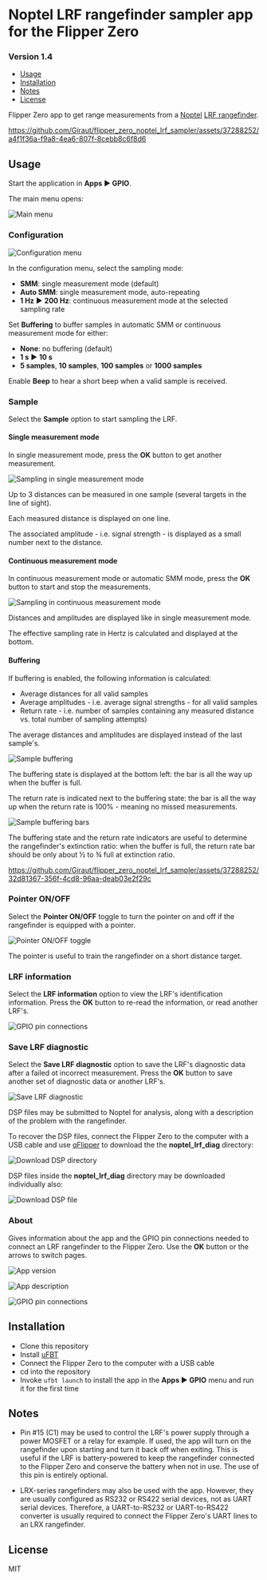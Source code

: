 # Noptel LRF rangefinder sampler app for the Flipper Zero
### Version 1.4

* [Usage](#Usage)
* [Installation](#Installation)
* [Notes](#Notes)
* [License](#License)

Flipper Zero app to get range measurements from a [Noptel](https://noptel.fi/) [LRF rangefinder](https://noptel.fi/rangefinderhome).

https://github.com/Giraut/flipper_zero_noptel_lrf_sampler/assets/37288252/a4f1f36a-f9a8-4ea6-807f-8cebb8c6f8d6



## Usage

Start the application in **Apps ▶ GPIO**.

The main menu opens:

![Main menu](screenshots/9-main_menu.png)


### Configuration

![Configuration menu](screenshots/8-configuration_menu.png)

In the configuration menu, select the sampling mode:

- **SMM**: single measurement mode (default)
- **Auto SMM**: single measurement mode, auto-repeating
- **1 Hz** ▶ **200 Hz**: continuous measurement mode at the selected sampling rate

Set **Buffering** to buffer samples in automatic SMM or continuous measurement mode for either:

- **None**: no buffering (default)
- **1 s** ▶ **10 s**
- **5 samples**, **10 samples**, **100 samples** or **1000 samples**

Enable **Beep** to hear a short beep when a valid sample is received.

### Sample

Select the **Sample** option to start sampling the LRF.

#### Single measurement mode

In single measurement mode, press the **OK** button to get another measurement.

![Sampling in single measurement mode](screenshots/2-sample_smm.png)

Up to 3 distances can be measured in one sample (several targets in the line of sight).

Each measured distance is displayed on one line.

The associated amplitude - i.e. signal strength - is displayed as a small number next to the distance.

#### Continuous measurement mode

In continuous measurement mode or automatic SMM mode, press the **OK** button to start and stop the measurements.

![Sampling in continuous measurement mode](screenshots/1-sample_cmm.png)

Distances and amplitudes are displayed like in single measurement mode.

The effective sampling rate in Hertz is calculated and displayed at the bottom.

#### Buffering

If buffering is enabled, the following information is calculated:

- Average distances for all valid samples
- Average amplitudes - i.e. average signal strengths - for all valid samples
- Return rate - i.e. number of samples containing any measured distance vs. total number of sampling attempts)

The average distances and amplitudes are displayed instead of the last sample's.

![Sample buffering](screenshots/0-sample_buffering.png)

The buffering state is displayed at the bottom left: the bar is all the way up when the buffer is full.

The return rate is indicated next to the buffering state: the bar is all the way up when the return rate is 100% - meaning no missed measurements.

![Sample buffering bars](screenshots/13-sample_buffering_bars.png)

The buffering state and the return rate indicators are useful to determine the rangefinder's extinction ratio: when the buffer is full, the return rate bar should be only about ½ to ¾ full at extinction ratio.

https://github.com/Giraut/flipper_zero_noptel_lrf_sampler/assets/37288252/32d81367-356f-4cd8-96aa-deab03e2f29c

### Pointer ON/OFF

Select the **Pointer ON/OFF** toggle to turn the pointer on and off if the rangefinder is equipped with a pointer.

![Pointer ON/OFF toggle](screenshots/7-pointer_on_off_toggle.png)

The pointer is useful to train the rangefinder on a short distance target.

### LRF information

Select the **LRF information** option to view the LRF's identification information. Press the **OK** button to re-read the information, or read another LRF's.

![GPIO pin connections](screenshots/3-lrf_information.png)

### Save LRF diagnostic

Select the **Save LRF diagnostic** option to save the LRF's diagnostic data after a failed ot incorrect measurement. Press the **OK** button to save another set of diagnostic data or another LRF's.

![Save LRF diagnostic](screenshots/10-save_lrf_diagnostic.png)

DSP files may be submitted to Noptel for analysis, along with a description of the problem with the rangefinder.

To recover the DSP files, connect the Flipper Zero to the computer with a USB cable and use [qFlipper](https://docs.flipper.net/qflipper) to download the the **noptel_lrf_diag** directory:

![Download DSP directory](screenshots/11-download_dsp_directory.png)

DSP files inside the **noptel_lrf_diag** directory may be downloaded individually also:

![Download DSP file](screenshots/12-download_dsp_file.png)

### About

Gives information about the app and the GPIO pin connections needed to connect an LRF rangefinder to the Flipper Zero. Use the **OK** button or the arrows to switch pages.

![App version](screenshots/4-splash_version.png)

![App description](screenshots/5-app_description.png)

![GPIO pin connections](screenshots/6-gpio_pin_connections.png)



## Installation

- Clone this repository
- Install [uFBT](https://github.com/flipperdevices/flipperzero-ufbt)
- Connect the Flipper Zero to the computer with a USB cable
- cd into the repository
- Invoke `ufbt launch` to install the app in the **Apps ▶ GPIO** menu and run it for the first time



## Notes

- Pin #15 (C1) may be used to control the LRF's power supply through a power MOSFET or a relay for example. If used, the app will turn on the rangefinder upon starting and turn it back off when exiting. This is useful if the LRF is battery-powered to keep the rangefinder connected to the Flipper Zero and conserve the battery when not in use. The use of this pin is entirely optional.

- LRX-series rangefinders may also be used with the app. However, they are usually configured as RS232 or RS422 serial devices, not as UART serial devices. Therefore, a UART-to-RS232 or UART-to-RS422 converter is usually required to connect the Flipper Zero's UART lines to an LRX rangefinder.



## License

MIT
